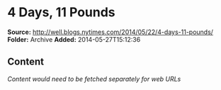 # 4 Days, 11 Pounds

**Source:** http://well.blogs.nytimes.com/2014/05/22/4-days-11-pounds/
**Folder:** Archive
**Added:** 2014-05-27T15:12:36




## Content
*Content would need to be fetched separately for web URLs*
